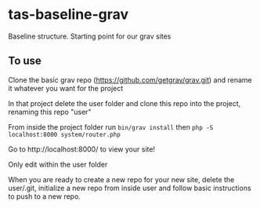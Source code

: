# tas-baseline-grav
Baseline structure. Starting point for our grav sites

## To use
Clone the basic grav repo (https://github.com/getgrav/grav.git) and rename it whatever you want for the project

In that project delete the user folder and clone this repo into the project, renaming this repo "user"

From inside the project folder run `bin/grav install`
then `php -S localhost:8000 system/router.php`

Go to http://localhost:8000/ to view your site!

Only edit within the user folder



When you are ready to create a new repo for your new site, delete the user/.git, initialize a new repo from inside user and follow basic instructions to push to a new repo.
